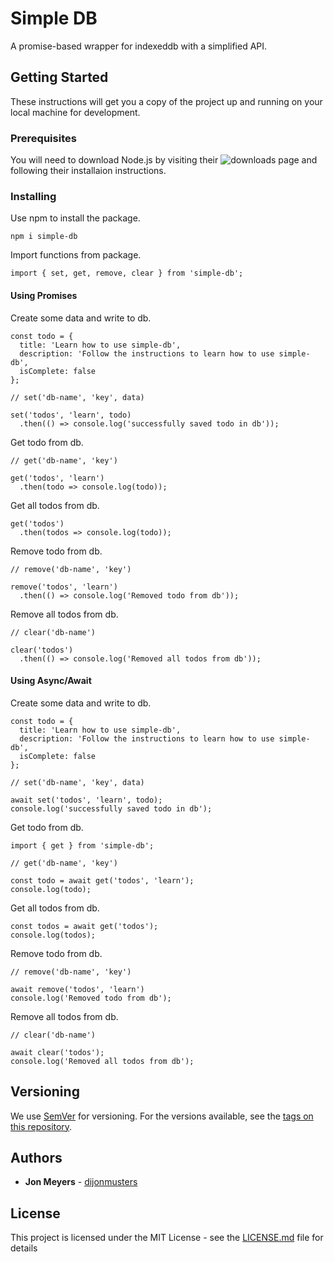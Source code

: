 # Simple DB

A promise-based wrapper for indexeddb with a simplified API.

## Getting Started

These instructions will get you a copy of the project up and running on your local machine for development.

### Prerequisites

You will need to download Node.js by visiting their ![downloads](https://nodejs.org/en/) page and following their installaion instructions.

### Installing

Use npm to install the package.

```
npm i simple-db
```

Import functions from package.

```
import { set, get, remove, clear } from 'simple-db';
```

#### Using Promises

Create some data and write to db.

```
const todo = {
  title: 'Learn how to use simple-db',
  description: 'Follow the instructions to learn how to use simple-db',
  isComplete: false
};

// set('db-name', 'key', data)

set('todos', 'learn', todo)
  .then(() => console.log('successfully saved todo in db'));
```

Get todo from db.

```
// get('db-name', 'key')

get('todos', 'learn')
  .then(todo => console.log(todo));
```

Get all todos from db.

```
get('todos')
  .then(todos => console.log(todo));
```

Remove todo from db.

```
// remove('db-name', 'key')

remove('todos', 'learn')
  .then(() => console.log('Removed todo from db'));
```

Remove all todos from db.

```
// clear('db-name')

clear('todos')
  .then(() => console.log('Removed all todos from db'));
```

#### Using Async/Await

Create some data and write to db.

```
const todo = {
  title: 'Learn how to use simple-db',
  description: 'Follow the instructions to learn how to use simple-db',
  isComplete: false
};

// set('db-name', 'key', data)

await set('todos', 'learn', todo);
console.log('successfully saved todo in db');
```

Get todo from db.

```
import { get } from 'simple-db';

// get('db-name', 'key')

const todo = await get('todos', 'learn');
console.log(todo);
```

Get all todos from db.

```
const todos = await get('todos');
console.log(todos);
```

Remove todo from db.

```
// remove('db-name', 'key')

await remove('todos', 'learn')
console.log('Removed todo from db');
```

Remove all todos from db.

```
// clear('db-name')

await clear('todos');
console.log('Removed all todos from db');
```

## Versioning

We use [SemVer](http://semver.org/) for versioning. For the versions available, see the [tags on this repository](https://github.com/your/project/tags).

## Authors

* **Jon Meyers** - [dijonmusters](https://github.com/dijonmusters)

## License

This project is licensed under the MIT License - see the [LICENSE.md](LICENSE.md) file for details
